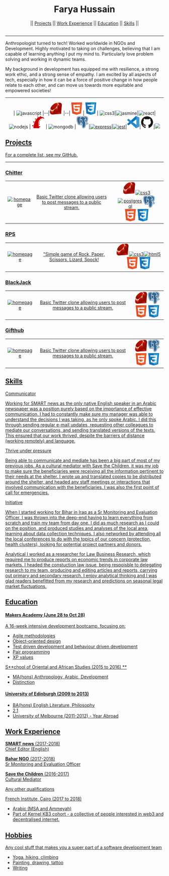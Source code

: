 <h1 align="center">Farya Hussain</h1>

<div align="center">|| <a href="#projects">Projects</a> ||
<a href="#experience">Work Experience</a> ||
<a href="#education">Education</a> ||
<a href="#skills">Skills</a> ||</div>  
</br>

----------
Anthropologist turned to tech! Worked worldwide in NGOs and Development.  Highly motivated to taking on challenges, believing that I am capable of learning anything I put my mind to.  Particularly love problem solving and working in dynamic teams.  

My background in development has equipped me with resilience, a strong work ethic, and a strong sense of empathy. I am excited by all aspects of tech, especially in how it can be a force of positive change in how people relate to each other, and can move us towards more equitable and empowered societies!       

<!-- After graduation I worked in several places (France, Greece, Iraq and Egypt), in various roles within international development agencies. Between then and now, I have studied Arabic at the French Institute in Cairo, trained at a Muay Thai camp, worked as a project manager on some local construction projects, started teaching myself how to code, and received two scholarships (Makers and Kernel) to learn more about tech, coding, and web3! -->

<!-- Since June 2021, I have been studying with a full scholarship at Makers Academy, a developer bootcamp. Intensive, the course has given me fundamentals of software development through making interesting projects. I have also been learning best coding practices. I am excited to be in a dynamic and creative working environment! -->


-----------

<!-- Row 1 -->
<div align="center">| <img src="https://camo.githubusercontent.com/ebba410edfb05353d7b46b3107304e7deeee8c6c12bc8769115f2dce43d11da0/68747470733a2f2f75706c6f61642e77696b696d656469612e6f72672f77696b6970656469612f636f6d6d6f6e732f362f36612f4a6176615363726970742d6c6f676f2e706e67" alt="javascript" width="40" height="40" data-canonical-src="https://upload.wikimedia.org/wikipedia/commons/6/6a/JavaScript-logo.png" style="max-width: 100%;"> |--|<img src="https://raw.githubusercontent.com/devicons/devicon/master/icons/ruby/ruby-original.svg" alt="ruby" width="40" height="40" style="max-width: 100%;">
|--|<img src="https://raw.githubusercontent.com/devicons/devicon/master/icons/html5/html5-original.svg" alt="html5" width="40" height="40" style="max-width: 100%;">|<img src="https://raw.githubusercontent.com/devicons/devicon/master/icons/css3/css3-original.svg" alt="css3" width="40" height="40" style="max-width: 100%;">| <img src="https://raw.githubusercontent.com/file-icons/source/master/svg/RSpec.svg?sanitize=true" alt="css3" width="40" height="40" style="max-width: 100%;">|<img src="https://camo.githubusercontent.com/b7bcf38107c15d49ce51fa0bc14fb230560a7ba3925d561b6b3b0f5dcb38bb42/68747470733a2f2f7777772e766563746f726c6f676f2e7a6f6e652f6c6f676f732f6a61736d696e652f6a61736d696e652d69636f6e2e737667" alt="jasmine" width="40" height="40" data-canonical-src="https://www.vectorlogo.zone/logos/jasmine/jasmine-icon.svg" style="max-width: 100%;">|<img src="https://camo.githubusercontent.com/2d4521ddf7c11a388ead08b890240554eb9c64a6438ff40fcfeae4724698ab89/68747470733a2f2f706963732e6672656569636f6e732e696f2f75706c6f6164732f69636f6e732f706e672f383537353134373833313535333735303337392d36342e706e67" alt="react" width="40" height="40" data-canonical-src="https://pics.freeicons.io/uploads/icons/png/8575147831553750379-64.png" style="max-width: 100%;">|<img src ="https://iconape.com/wp-content/png_logo_vector/sinatra-logo.png" style="max-width:50%;>| 

| <img src="https://camo.githubusercontent.com/b435190f010fa196ad12d86b6f3debf7167d51c042ce8247aadbc82bfb6e3c9e/68747470733a2f2f706963732e6672656569636f6e732e696f2f75706c6f6164732f69636f6e732f706e672f31353035363334333538313535313934323237382d3531322e706e67" alt="nodejs" width="40" height="40" data-canonical-src="https://pics.freeicons.io/uploads/icons/png/15056343581551942278-512.png" style="max-width: 100%;"> | <img src="https://raw.githubusercontent.com/devicons/devicon/master/icons/rails/rails-plain.svg" alt="rails" width="40" height="40" style="max-width: 100%;"> | <img src="https://github.com/mongodb-js/leaf/raw/master/dist/mongodb-leaf_128x128.png" alt="mongodb" height="40" style="max-width: 100%;"> </a><a href="https://expressjs.com" rel="nofollow"> |<img src="https://raw.githubusercontent.com/devicons/devicon/master/icons/postgresql/postgresql-plain.svg" alt="postgresql" width="40" height="40" style="max-width: 100%;">|<img src="https://camo.githubusercontent.com/40756575fc2fd74b1883ea0cc5c2a49aa7048ab58286f43a121109d69a9ea160/68747470733a2f2f63646e2e6a7364656c6976722e6e65742f67682f64657669636f6e732f64657669636f6e2f69636f6e732f657870726573732f657870726573732d6f726967696e616c2e737667" alt="express" width="40" height="40" data-canonical-src="https://cdn.jsdelivr.net/gh/devicons/devicon/icons/express/express-original.svg" style="max-width: 100%;">|<img src="https://camo.githubusercontent.com/fd37a0ed465d6e14411705324a0d21739377f54ab6d0ae146c68fca8777e16c7/68747470733a2f2f63646e2e6a7364656c6976722e6e65742f67682f64657669636f6e732f64657669636f6e2f69636f6e732f6a6573742f6a6573742d706c61696e2e737667" alt="jest" width="40" height="40" data-canonical-src="https://cdn.jsdelivr.net/gh/devicons/devicon/icons/jest/jest-plain.svg" style="max-width: 100%;">|<img src="https://raw.githubusercontent.com/devicons/devicon/master/icons/vscode/vscode-original.svg" alt="vscode" width="40" height="40" style="max-width: 100%;">|<img src="https://raw.githubusercontent.com/devicons/devicon/master/icons/github/github-original.svg" alt="github" width="40" height="40" style="max-width: 100%;">|<img src="https://camo.githubusercontent.com/105d6aa4ccfe106979d0628bcfd9cebb5640cbd657c39a849e9ab8201ec87fcb/68747470733a2f2f7777772e6d61696c736c7572702e636f6d2f6173736574732f6272616e64732f63617079626172612e706e67" data-canonical-src="https://www.mailslurp.com/assets/brands/capybara.png" style="max-width: 5%; height:40px;">
</div>



## Projects

For a complete list, see my GitHub.

---------


### Chitter

<table align="center">
    <tr>
        <td align="center"><a href="https://github.com/Xfarya/chitter-challenge#readme"><img width="100%" alt="homepage" src="https://user-images.githubusercontent.com/76533997/141092899-252e9214-85b5-44b8-b26c-25a15b5c69e1.png"></a></td>
        <td align="center">Basic Twitter clone allowing users to post messages to a public stream.</td>
        <td align="center"><img src="https://raw.githubusercontent.com/devicons/devicon/master/icons/ruby/ruby-original.svg" alt="ruby" width="40" height="40"/><img src="https://raw.githubusercontent.com/file-icons/source/master/svg/RSpec.svg?sanitize=true" alt="css3" width="40" height="40" style="max-width: 100%;"><img src ="https://iconape.com/wp-content/png_logo_vector/sinatra-logo.png" style="max-width:50%;>
    <img src="https://raw.githubusercontent.com/devicons/devicon/master/icons/postgresql/postgresql-plain.svg" alt="postgresql" width="40" height="40"/><img src="https://raw.githubusercontent.com/devicons/devicon/master/icons/postgresql/postgresql-plain.svg" alt="postgresql" width="40" height="40"/><img src="https://raw.githubusercontent.com/devicons/devicon/master/icons/html5/html5-original.svg" alt="html5" width="40" height="40"/><img src="https://raw.githubusercontent.com/devicons/devicon/master/icons/css3/css3-original.svg" alt="css3" width="40" height="40"/> 
    </td>
    </tr>
</table>

### RPS

<table align="center">
    <tr>
        <td align="center"><a href="https://github.com/Xfarya/chitter-challenge#readme"><img width="100%" alt="homepage" src="https://user-images.githubusercontent.com/76533997/141092899-252e9214-85b5-44b8-b26c-25a15b5c69e1.png"></a></td>
        <td align="center">"Simple game of Rock, Paper, Scissors, Lizard, Spock!</td>
        <td align="center"><img src="https://raw.githubusercontent.com/devicons/devicon/master/icons/ruby/ruby-original.svg" alt="ruby" width="40" height="40"/><img src="https://raw.githubusercontent.com/file-icons/source/master/svg/RSpec.svg?sanitize=true" alt="css3" width="40" height="40" style="max-width: 100%;"><img src ="https://iconape.com/wp-content/png_logo_vector/sinatra-logo.png" style="max-width:50%;>
            <img src="https://raw.githubusercontent.com/devicons/devicon/master/icons/html5/html5-original.svg" alt="html5" width="40" height="40"/><img src="https://raw.githubusercontent.com/devicons/devicon/master/icons/html5/html5-original.svg" alt="html5" width="40" height="40"/><img src="https://raw.githubusercontent.com/devicons/devicon/master/icons/css3/css3-original.svg" alt="css3" width="40" height="40"/> </td>
    </tr>
</table>

### BlackJack

<table align="center">
    <tr>
        <td align="center"><a href="https://github.com/Xfarya/chitter-challenge#readme"><img width="100%" alt="homepage" src="https://user-images.githubusercontent.com/76533997/141092899-252e9214-85b5-44b8-b26c-25a15b5c69e1.png"></a></td>
        <td align="center">Basic Twitter clone allowing users to post messages to a public stream.</td>
        <td align="center"><img src="https://raw.githubusercontent.com/devicons/devicon/master/icons/ruby/ruby-original.svg" alt="ruby" width="40" height="40"/><img src="https://raw.githubusercontent.com/devicons/devicon/master/icons/postgresql/postgresql-plain.svg" alt="postgresql" width="40" height="40"/><img src="https://raw.githubusercontent.com/devicons/devicon/master/icons/html5/html5-original.svg" alt="html5" width="40" height="40"/><img src="https://raw.githubusercontent.com/devicons/devicon/master/icons/css3/css3-original.svg" alt="css3" width="40" height="40"/> </td>
    </tr>
</table>

### Gifthub

<table align="center">
    <tr>
        <td align="center"><a href="https://github.com/Xfarya/chitter-challenge#readme"><img width="100%" alt="homepage" src="https://user-images.githubusercontent.com/76533997/141092899-252e9214-85b5-44b8-b26c-25a15b5c69e1.png"></a></td>
        <td align="center">Basic Twitter clone allowing users to post messages to a public stream.</td>
        <td align="center"><img src="https://raw.githubusercontent.com/devicons/devicon/master/icons/ruby/ruby-original.svg" alt="ruby" width="40" height="40"/><img src="https://raw.githubusercontent.com/devicons/devicon/master/icons/postgresql/postgresql-plain.svg" alt="postgresql" width="40" height="40"/><img src="https://raw.githubusercontent.com/devicons/devicon/master/icons/html5/html5-original.svg" alt="html5" width="40" height="40"/><img src="https://raw.githubusercontent.com/devicons/devicon/master/icons/css3/css3-original.svg" alt="css3" width="40" height="40"/> </td>
    </tr>
</table>

## Skills

<!--
-STAR
-What was the situation/task? (ST)

-How was the skill used?

-What did you do? (action)

-What was the result?

Consider skills relevent to software development. Then consider your best skills. Pick 2-4 skills and write a short descriptive paragraph for each one. You should demonstrate how capable you are at this skill with examples.
(Using a STAR example Paragraph) Consider the questions below.
 -->

Communicator

Working for SMART news as the only native English speaker in an Arabic newspaper was a position purely based on the importance of effective communication. I had to constantly make sure my manager was able to understand the decisions I was taking, as he only spoke Arabic. I did this through sending regular e-mail updates, requesting other colleagues to mediate our conversations, and sending translated versions of the texts. This ensured that our work thrived, despite the barriers of distance (working remotely) and language.

Thrive under pressure

Being able to communicate and mediate has been a big part of most of my previous jobs. As a cultural mediator with Save the Children, it was my job to make sure the beneficiaries were receiving all the information pertinent to their needs at the shelter. I wrote up and translated copies to be distributed around the shelter, and headed any staff meetings or interactions that involved communication with the beneficiaries. I was also the first point of call for emergencies.

Initiative

When I started working for Bihar in Iraq as a Sr Monitoring and Evaluation Officer, I was thrown into the deep-end having to learn everything from scratch and train my team from day one. I did as much research as I could on the position, and produced studies and analyses of the local area, learning about data collection techniques. I also networked by attending all the local conferences to do with the topics of our concern (protection, health clusters), looking for potential project partners and donors.

Analytical
I worked as a researcher for Law Business Research, which required me to produce reports on economic trends in corporate law markets. I headed the constuction law issue, being respoisble to delegating research to my team, producing and editing articles and reports, carrying out primary and secondary research. I enjoy analytical thinking and I was glad readers benefitted from my research and predictions on seasonal legal market fluctuations.

<!-- #### This Skill

- Experience
- Achievements
- Evidence (STAR)

#### Another Skill

Descriptive paragraph of how capable you are at this skill and, if relevant, how it has developed (again use STAR for this)

- I achieved A during my work at B (job, or otherwise)
- I contributed to the growth of X while doing Y (job, or otherwise)
- I built this, made this, broke this, fixed this, etc.
- A link to some on-line evidence (blogs, videos, articles, etc.)
 -->

## Education

#### Makers Academy (June 28 to Oct 28)

<!-- - Use short descriptions of what you did and a skill you used. (Similar to format from the 'Work Experience' section above) -->
<!-- - e.g Frequently used pairing in order to problem solve effeciently, requiring teamwork and communication.
- you might also mention aspects some other skills/knowledge listed below:
- OOP, TDD, MVC, DDD
- Agile/XP
- Ruby, Rails, JavaScript
- RSpec, Jasmine -->

A 16-week intensive development bootcamp, focusing on:

- Agile methodologies
- Object-oriented design
- Test driven development and behaviour driven development
- Pair programming
- XP values

S**chool of Oriental and African Studies (2015 to 2016)
**

- MA(hons) Anthropology, Arabic, Development
- Distinction

#### University of Edinburgh (2009 to 2013)

- BA(hons) English Literature, Philosophy
- 2,1
- University of Melbourne (2011-2012) - Year Abroad

## Work Experience

**SMART news** (2017-2018)  
Chief Editor (English)

<!-- - Any experience, including roles and responsibilities and results achived in bullet point format. -->

**Bahar NGO** (2017-2018)  
Sr Monitoring and Evaluation Officer

<!-- - Any experience relevent to software development -->

**Save the Children** (2016-2017)  
Cultural Mediator

<!-- - Any experience relevent to software development
 -->

Any other qualifications

<!--
That in some arguable way make you a better software developer or well-rounded person
 -->

French Institute, Cairo (2017 to 2018)

- Arabic (MSA and Ammeyah)
- Part of Kernel KB3 cohort - a collective of people interested in web3 and decentralised internet.

## Hobbies

Any cool stuff that makes you a super part of a software development team

- Yoga, hiking, climbing
- Painting, drawing, tattoo
- Writing
